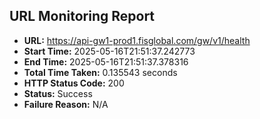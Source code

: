 ## URL Monitoring Report

- **URL:** https://api-gw1-prod1.fisglobal.com/gw/v1/health
- **Start Time:** 2025-05-16T21:51:37.242773
- **End Time:** 2025-05-16T21:51:37.378316
- **Total Time Taken:** 0.135543 seconds
- **HTTP Status Code:** 200
- **Status:** Success
- **Failure Reason:** N/A
